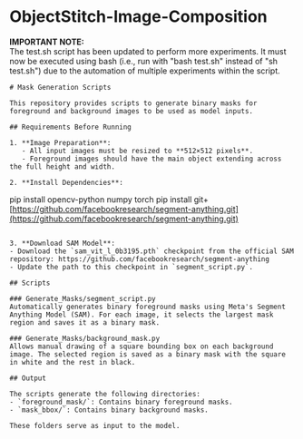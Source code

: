 # ObjectStitch-Image-Composition

**IMPORTANT NOTE:**  
The test.sh script has been updated to perform more experiments. It must now be executed using bash (i.e., run with "bash test.sh" instead of "sh test.sh") due to the automation of multiple experiments within the script.

```
# Mask Generation Scripts

This repository provides scripts to generate binary masks for foreground and background images to be used as model inputs.

## Requirements Before Running

1. **Image Preparation**:
   - All input images must be resized to **512×512 pixels**.
   - Foreground images should have the main object extending across the full height and width.

2. **Install Dependencies**:
```

pip install opencv-python numpy torch
pip install git+[https://github.com/facebookresearch/segment-anything.git](https://github.com/facebookresearch/segment-anything.git)

```

3. **Download SAM Model**:
- Download the `sam_vit_l_0b3195.pth` checkpoint from the official SAM repository: https://github.com/facebookresearch/segment-anything
- Update the path to this checkpoint in `segment_script.py`.

## Scripts

### Generate_Masks/segment_script.py
Automatically generates binary foreground masks using Meta's Segment Anything Model (SAM). For each image, it selects the largest mask region and saves it as a binary mask.

### Generate_Masks/background_mask.py
Allows manual drawing of a square bounding box on each background image. The selected region is saved as a binary mask with the square in white and the rest in black.

## Output

The scripts generate the following directories:
- `foreground_mask/`: Contains binary foreground masks.
- `mask_bbox/`: Contains binary background masks.

These folders serve as input to the model.
```
